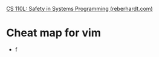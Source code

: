 [CS 110L: Safety in Systems Programming (reberhardt.com)](https://reberhardt.com/cs110l/spring-2021/handouts/tools-tips/)

# Cheat map for vim

- f
